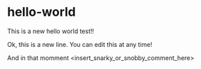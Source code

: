 # hello-world
This is a new hello world test!!

Ok, this is a new line. You can edit this at any time!

And in that momment <insert_snarky_or_snobby_comment_here>
